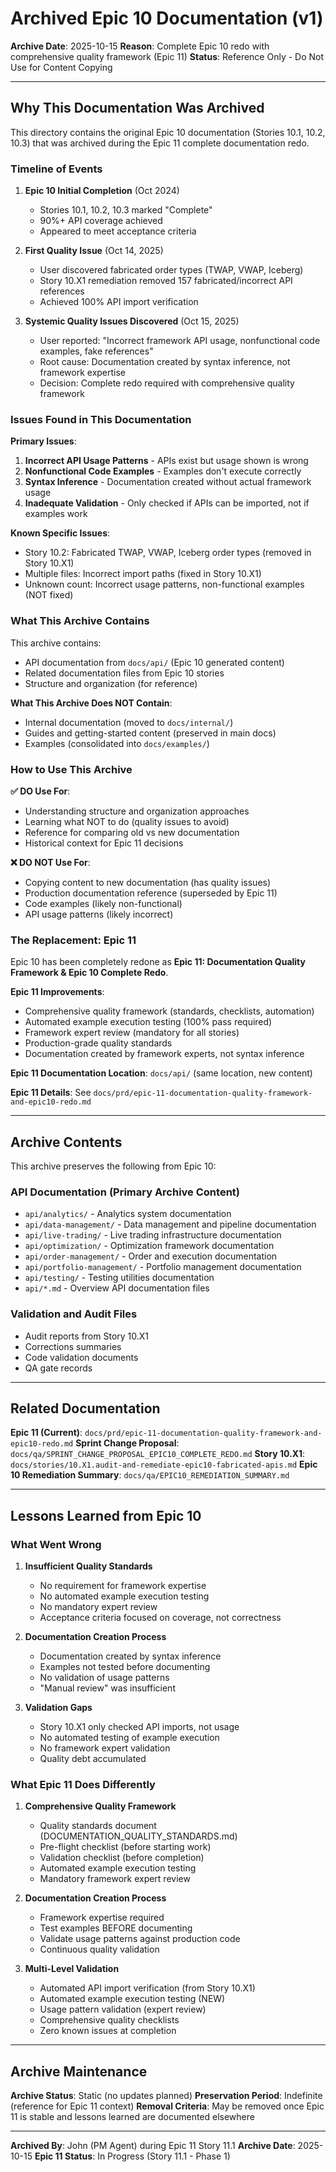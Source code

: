 # Archived Epic 10 Documentation (v1)

**Archive Date**: 2025-10-15
**Reason**: Complete Epic 10 redo with comprehensive quality framework (Epic 11)
**Status**: Reference Only - Do Not Use for Content Copying

---

## Why This Documentation Was Archived

This directory contains the original Epic 10 documentation (Stories 10.1, 10.2, 10.3) that was archived during the Epic 11 complete documentation redo.

### Timeline of Events

1. **Epic 10 Initial Completion** (Oct 2024)
   - Stories 10.1, 10.2, 10.3 marked "Complete"
   - 90%+ API coverage achieved
   - Appeared to meet acceptance criteria

2. **First Quality Issue** (Oct 14, 2025)
   - User discovered fabricated order types (TWAP, VWAP, Iceberg)
   - Story 10.X1 remediation removed 157 fabricated/incorrect API references
   - Achieved 100% API import verification

3. **Systemic Quality Issues Discovered** (Oct 15, 2025)
   - User reported: "Incorrect framework API usage, nonfunctional code examples, fake references"
   - Root cause: Documentation created by syntax inference, not framework expertise
   - Decision: Complete redo required with comprehensive quality framework

### Issues Found in This Documentation

**Primary Issues**:
1. **Incorrect API Usage Patterns** - APIs exist but usage shown is wrong
2. **Nonfunctional Code Examples** - Examples don't execute correctly
3. **Syntax Inference** - Documentation created without actual framework usage
4. **Inadequate Validation** - Only checked if APIs can be imported, not if examples work

**Known Specific Issues**:
- Story 10.2: Fabricated TWAP, VWAP, Iceberg order types (removed in Story 10.X1)
- Multiple files: Incorrect import paths (fixed in Story 10.X1)
- Unknown count: Incorrect usage patterns, non-functional examples (NOT fixed)

### What This Archive Contains

This archive contains:
- API documentation from `docs/api/` (Epic 10 generated content)
- Related documentation files from Epic 10 stories
- Structure and organization (for reference)

**What This Archive Does NOT Contain**:
- Internal documentation (moved to `docs/internal/`)
- Guides and getting-started content (preserved in main docs)
- Examples (consolidated into `docs/examples/`)

### How to Use This Archive

**✅ DO Use For**:
- Understanding structure and organization approaches
- Learning what NOT to do (quality issues to avoid)
- Reference for comparing old vs new documentation
- Historical context for Epic 11 decisions

**❌ DO NOT Use For**:
- Copying content to new documentation (has quality issues)
- Production documentation reference (superseded by Epic 11)
- Code examples (likely non-functional)
- API usage patterns (likely incorrect)

### The Replacement: Epic 11

Epic 10 has been completely redone as **Epic 11: Documentation Quality Framework & Epic 10 Complete Redo**.

**Epic 11 Improvements**:
- Comprehensive quality framework (standards, checklists, automation)
- Automated example execution testing (100% pass required)
- Framework expert review (mandatory for all stories)
- Production-grade quality standards
- Documentation created by framework experts, not syntax inference

**Epic 11 Documentation Location**: `docs/api/` (same location, new content)

**Epic 11 Details**: See `docs/prd/epic-11-documentation-quality-framework-and-epic10-redo.md`

---

## Archive Contents

This archive preserves the following from Epic 10:

### API Documentation (Primary Archive Content)
- `api/analytics/` - Analytics system documentation
- `api/data-management/` - Data management and pipeline documentation
- `api/live-trading/` - Live trading infrastructure documentation
- `api/optimization/` - Optimization framework documentation
- `api/order-management/` - Order and execution documentation
- `api/portfolio-management/` - Portfolio management documentation
- `api/testing/` - Testing utilities documentation
- `api/*.md` - Overview API documentation files

### Validation and Audit Files
- Audit reports from Story 10.X1
- Corrections summaries
- Code validation documents
- QA gate records

---

## Related Documentation

**Epic 11 (Current)**: `docs/prd/epic-11-documentation-quality-framework-and-epic10-redo.md`
**Sprint Change Proposal**: `docs/qa/SPRINT_CHANGE_PROPOSAL_EPIC10_COMPLETE_REDO.md`
**Story 10.X1**: `docs/stories/10.X1.audit-and-remediate-epic10-fabricated-apis.md`
**Epic 10 Remediation Summary**: `docs/qa/EPIC10_REMEDIATION_SUMMARY.md`

---

## Lessons Learned from Epic 10

### What Went Wrong

1. **Insufficient Quality Standards**
   - No requirement for framework expertise
   - No automated example execution testing
   - No mandatory expert review
   - Acceptance criteria focused on coverage, not correctness

2. **Documentation Creation Process**
   - Documentation created by syntax inference
   - Examples not tested before documenting
   - No validation of usage patterns
   - "Manual review" was insufficient

3. **Validation Gaps**
   - Story 10.X1 only checked API imports, not usage
   - No automated testing of example execution
   - No framework expert validation
   - Quality debt accumulated

### What Epic 11 Does Differently

1. **Comprehensive Quality Framework**
   - Quality standards document (DOCUMENTATION_QUALITY_STANDARDS.md)
   - Pre-flight checklist (before starting work)
   - Validation checklist (before completion)
   - Automated example execution testing
   - Mandatory framework expert review

2. **Documentation Creation Process**
   - Framework expertise required
   - Test examples BEFORE documenting
   - Validate usage patterns against production code
   - Continuous quality validation

3. **Multi-Level Validation**
   - Automated API import verification (from Story 10.X1)
   - Automated example execution testing (NEW)
   - Usage pattern validation (expert review)
   - Comprehensive quality checklists
   - Zero known issues at completion

---

## Archive Maintenance

**Archive Status**: Static (no updates planned)
**Preservation Period**: Indefinite (reference for Epic 11 context)
**Removal Criteria**: May be removed once Epic 11 is stable and lessons learned are documented elsewhere

---

**Archived By**: John (PM Agent) during Epic 11 Story 11.1
**Archive Date**: 2025-10-15
**Epic 11 Status**: In Progress (Story 11.1 - Phase 1)
